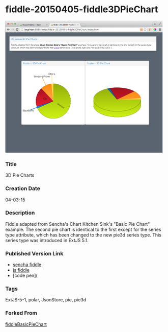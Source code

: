 fiddle-20150405-fiddle3DPieChart
======

![Screenshot](screenshot.png)


### Title

3D Pie Charts

### Creation Date

04-03-15


### Description

Fiddle adapted from Sencha's Chart Kitchen Sink's "Basic Pie Chart" example. The second pie chart is identical to the first except for the series type attribute, which has been changed to the new pie3d series type. This series type was introduced in ExtJS 5.1.


### Published Version Link

* [sencha fiddle](https://fiddle.sencha.com/#fiddle/kqu)
* [js fiddle](http://jsfiddle.net/bradyhouse/24f88L1n/)
* [code pen](

### Tags

ExtJS-5-1, polar, JsonStore, pie, pie3d

### Forked From

[fiddleBasicPieChart](../fiddleBasicPieChart/README.markdown)

